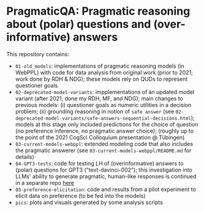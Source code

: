 # PragmaticQA: Pragmatic reasoning about (polar) questions and (over-informative) answers

This repository contains:

- `01-old_models`: implementations of pragmatic reasoning models (in WebPPL) with code for data analysis from original work (prior to 2021; work done by RDH & NDG); these models rely on QUDs to represent questioner goals
- `02-deprecated-model-variants`: impplementations of an updated model variant (after 2021; done my RDH, MF, and NDG); main changes to previous models: (i) questioner goals as numeric utilities in a decision problem; (ii) grounding reasoning in notion of `safe answer` (see `02-deprecated-model-variants/safe-answers-sequential-decisions.html`); models at this stage only included predictions for the choice of question (no preference inference, no pragmatic answer choice); (roughly up to the point of the 2021 CogSci Colloquium presentation @ Tübingen)
- `03-current-models-webppl`: extended modeling code that also includes the pragmatic answerer (see `03-current-models-webppl/README.md` for details)
- `04-GPT3-tests`: code for testing LH of (overinformative) answers to (polar) questions for GPT3 ("text-davinci-002"); this investigation into LLMs' ability to generate pragmatic, human-like responses is continued in a separate repo [here](https://github.com/magpie-ea/magpie3-qa-overinfo-free-production)
- `05-preference-elicitation`: code and results from a pilot experiment to elicit data on preference (to be fed into the models)
- `pics`: plots and visuals generated by some analysis scripts
